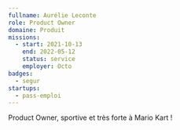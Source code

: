 ```yaml
---
fullname: Aurélie Leconte
role: Product Owner
domaine: Produit
missions:
  - start: 2021-10-13
    end: 2022-05-12
    status: service
    employer: Octo
badges:
  - segur
startups:
  - pass-emploi
---
```


Product Owner, sportive et très forte à Mario Kart !
